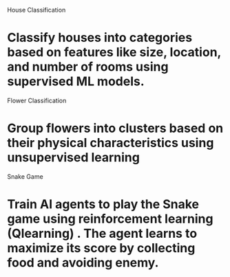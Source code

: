 House Classification
# Classify houses into categories based on features like size, location, and number of rooms using supervised ML models.
Flower Classification
# Group flowers into clusters based on their physical characteristics using unsupervised learning
Snake Game
# Train AI agents to play the Snake game using reinforcement learning (Qlearning) . The agent learns to maximize its score by collecting food and avoiding enemy.
